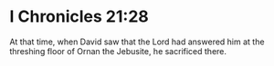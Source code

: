 # I Chronicles 21:28

At that time, when David saw that the Lord had answered him at the threshing floor of Ornan the Jebusite, he sacrificed there.
